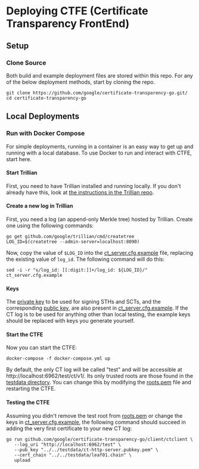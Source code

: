 # Deploying CTFE (Certificate Transparency FrontEnd)

## Setup

### Clone Source

Both build and example deployment files are stored within this repo. For any of
the below deployment methods, start by cloning the repo.

```shell
git clone https://github.com/google/certificate-transparency-go.git/
cd certificate-transparency-go
```

## Local Deployments

### Run with Docker Compose

For simple deployments, running in a container is an easy way to get up and
running with a local database. To use Docker to run and interact with CTFE,
start here.

#### Start Trillian

First, you need to have Trillian installed and running locally. If you don't
already have this, look at
[the instructions in the Trillian repo](https://github.com/google/trillian/blob/master/examples/deployment/README.md#local-deployments).

#### Create a new log in Trillian

First, you need a log (an append-only Merkle tree) hosted by Trillian. Create
one using the following commands:

```shell
go get github.com/google/trillian/cmd/createtree
LOG_ID=$(createtree --admin-server=localhost:8090)
```

Now, copy the value of `$LOG_ID` into the
[ct_server.cfg.example](ct_server.cfg.example) file, replacing the existing
value of `log_id`. The following command will do this:

```shell
sed -i -r "s/log_id: [[:digit:]]+/log_id: ${LOG_ID}/" ct_server.cfg.example
```

#### Keys

The [private key](../../testdata/ct-http-server.privkey.pem) to be used for
signing STHs and SCTs, and the corresponding
[public key](../../testdata/ct-http-server.pubkey.pem), are also present in
[ct_server.cfg.example](ct_server.cfg.example). If the CT log is to be used for
anything other than local testing, the example keys should be replaced with keys
you generate yourself.

#### Start the CTFE

Now you can start the CTFE:

```shell
docker-compose -f docker-compose.yml up
```

By default, the only CT log will be called "test" and will be accessible at
http://localhost:6962/test/ct/v1/. Its only trusted roots are those found in the
[testdata directory](../../testdata). You can change this by modifying the
[roots.pem](roots.pem) file and restarting the CTFE.

#### Testing the CTFE

Assuming you didn't remove the test root from [roots.pem](roots.pem) or change
the keys in [ct_server.cfg.example](ct_server.cfg.example), the following
command should succeed in adding the very first certificate to your new CT log:

```shell
go run github.com/google/certificate-transparency-go/client/ctclient \
   --log_uri "http://localhost:6962/test" \
   --pub_key "../../testdata/ct-http-server.pubkey.pem" \
   --cert_chain "../../testdata/leaf01.chain" \
   upload
```
